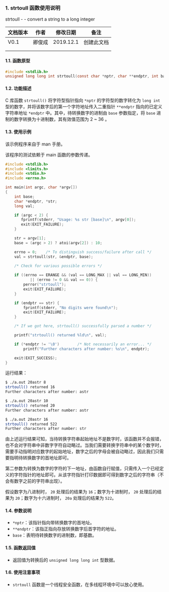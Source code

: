 ### 1. strtoull 函数使用说明

strtoull - - convert a string to a long integer



| 文档版本 | 作者   | 修改日期  | 备注       |
| -------- | ------ | --------- | ---------- |
| V0.1     | 卿俊成 | 2019.12.1 | 创建此文档 |
|          |        |           |            |
|          |        |           |            |





#### 1.1. 函数原型

```c
#include <stdlib.h>
unsigned long long int strtoull(const char *nptr, char **endptr, int base);
```



#### 1.2. 功能描述

C 库函数 `strtoull()` 将字符型指针指向 `*nptr` 的字符型的数字转化为 `long int` 型的数字，并将该数字后的第一个字符地址传入二重指针 `**endptr` 指向的已定义字符串地址 `*endptr` 中。其中，待转换数字的进制由 `base` 参数指定，将 `base` 进制的数字转换为十进制数，其有效值范围为 2 ~ 36 。





#### 1.3. 使用示例

该示例程序来自于 man 手册。

该程序的测试依赖于 main 函数的参数传递。

```c
#include <stdlib.h>
#include <limits.h>
#include <stdio.h>
#include <errno.h>

int main(int argc, char *argv[])
{
	int base;
	char *endptr, *str;
	long val;

	if (argc < 2) {
	   fprintf(stderr, "Usage: %s str [base]\n", argv[0]);
	   exit(EXIT_FAILURE);
	}

	str = argv[1];
	base = (argc > 2) ? atoi(argv[2]) : 10;

	errno = 0;    /* To distinguish success/failure after call */
	val = strtoull(str, &endptr, base);
	
	/* Check for various possible errors */

	if ((errno == ERANGE && (val == LONG_MAX || val == LONG_MIN))
		   || (errno != 0 && val == 0)) {
		perror("strtoull");
		exit(EXIT_FAILURE);
	}

	if (endptr == str) {
		fprintf(stderr, "No digits were found\n");
		exit(EXIT_FAILURE);
	}

	/* If we got here, strtoull() successfully parsed a number */

	printf("strtoull() returned %ld\n", val);

	if (*endptr != '\0')        /* Not necessarily an error... */
		printf("Further characters after number: %s\n", endptr);

	exit(EXIT_SUCCESS);
}
```

运行结果：

```bash
$ ./a.out 20astr 8
strtoull() returned 16
Further characters after number: astr

$ ./a.out 20astr 10
strtoull() returned 20
Further characters after number: astr

$ ./a.out 20astr 16
strtoull() returned 522
Further characters after number: str
```

由上述运行结果可知，当待转换字符串起始地址不是数字时，该函数并不会报错，也不会对字符串中非数字字符自动略过。当我们需要转换字符串中的某个数字时，需要手动指明对应数字的起始地址，数字之后的字母会被自动略过，因此我们只需要指明待转换数字的首地址即可。

第二参数为转换为数字的字符的下一地址，由函数自行赋值，只需传入一个已经定义的字符指针的地址即可。从该字符指针打印数据即可得到数字之后的字符串（不会有数字之前的字符串出现）。

假设数字为八进制时， `20` 处理后的结果为 `16`；数字为十进制时， `20` 处理后的结果为 `20`；数字为十六进制时， `20a` 处理后的结果为 `522`。





#### 1.4. 参数说明

- `*nptr`：该指针指向带转换数字的首地址。
- `**endptr`：该指正指向存放转换数字后首字符的地址。
- `base`：表明待转换数字的进制数，即基数。





#### 1.5. 函数返回值

- 返回值为转换后的 `unsigned long long int` 型数据。





#### 1.6. 使用注意事项

- `strtoull` 函数是一个线程安全函数，在多线程环境中可以放心使用。
